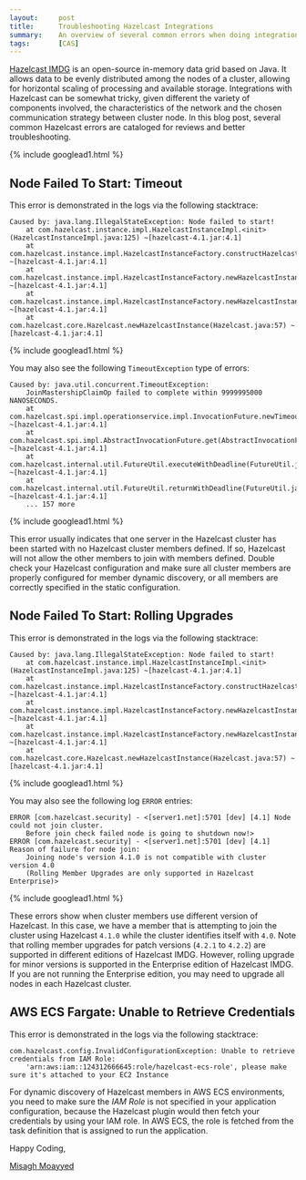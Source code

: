 ```yaml
---
layout:     post
title:      Troubleshooting Hazelcast Integrations
summary:    An overview of several common errors when doing integrations with Hazelcast distributed caching.
tags:       [CAS]
---
```


[Hazelcast IMDG](https://github.com/hazelcast/hazelcast) is an open-source in-memory data grid based on Java. It allows data to be evenly distributed among the nodes of a cluster, allowing for horizontal scaling of processing and available storage. Integrations with Hazelcast can be somewhat tricky, given different the variety of components involved, the characteristics of the network and the chosen communication strategy between cluster node. In this blog post, several common Hazelcast errors are cataloged for reviews and better troubleshooting.

{% include googlead1.html  %}

## Node Failed To Start: Timeout

This error is demonstrated in the logs via the following stacktrace:

```
Caused by: java.lang.IllegalStateException: Node failed to start!
    at com.hazelcast.instance.impl.HazelcastInstanceImpl.<init>(HazelcastInstanceImpl.java:125) ~[hazelcast-4.1.jar:4.1]
    at com.hazelcast.instance.impl.HazelcastInstanceFactory.constructHazelcastInstance(HazelcastInstanceFactory.java:211) ~[hazelcast-4.1.jar:4.1]
    at com.hazelcast.instance.impl.HazelcastInstanceFactory.newHazelcastInstance(HazelcastInstanceFactory.java:190) ~[hazelcast-4.1.jar:4.1]
    at com.hazelcast.instance.impl.HazelcastInstanceFactory.newHazelcastInstance(HazelcastInstanceFactory.java:128) ~[hazelcast-4.1.jar:4.1]
    at com.hazelcast.core.Hazelcast.newHazelcastInstance(Hazelcast.java:57) ~[hazelcast-4.1.jar:4.1]
```

{% include googlead1.html  %}

You may also see the following `TimeoutException` type of errors:

```
Caused by: java.util.concurrent.TimeoutException:
    JoinMastershipClaimOp failed to complete within 9999995000 NANOSECONDS.
    at com.hazelcast.spi.impl.operationservice.impl.InvocationFuture.newTimeoutException(InvocationFuture.java:85) ~[hazelcast-4.1.jar:4.1]
    at com.hazelcast.spi.impl.AbstractInvocationFuture.get(AbstractInvocationFuture.java:653) ~[hazelcast-4.1.jar:4.1]
    at com.hazelcast.internal.util.FutureUtil.executeWithDeadline(FutureUtil.java:389) ~[hazelcast-4.1.jar:4.1]
    at com.hazelcast.internal.util.FutureUtil.returnWithDeadline(FutureUtil.java:270) ~[hazelcast-4.1.jar:4.1]
    ... 157 more
```

{% include googlead1.html  %}

This error usually indicates that one server in the Hazelcast cluster has been started with no Hazelcast cluster members defined. If so, Hazelcast will not allow the other members to join with members defined. Double check your Hazelcast configuration and make sure all cluster members are properly configured for member dynamic discovery, or all members are correctly specified in the static configuration.

## Node Failed To Start: Rolling Upgrades

This error is demonstrated in the logs via the following stacktrace:

```
Caused by: java.lang.IllegalStateException: Node failed to start!
    at com.hazelcast.instance.impl.HazelcastInstanceImpl.<init>(HazelcastInstanceImpl.java:125) ~[hazelcast-4.1.jar:4.1]
    at com.hazelcast.instance.impl.HazelcastInstanceFactory.constructHazelcastInstance(HazelcastInstanceFactory.java:211) ~[hazelcast-4.1.jar:4.1]
    at com.hazelcast.instance.impl.HazelcastInstanceFactory.newHazelcastInstance(HazelcastInstanceFactory.java:190) ~[hazelcast-4.1.jar:4.1]
    at com.hazelcast.instance.impl.HazelcastInstanceFactory.newHazelcastInstance(HazelcastInstanceFactory.java:128) ~[hazelcast-4.1.jar:4.1]
    at com.hazelcast.core.Hazelcast.newHazelcastInstance(Hazelcast.java:57) ~[hazelcast-4.1.jar:4.1]
```

{% include googlead1.html  %}

You may also see the following log `ERROR` entries:

```
ERROR [com.hazelcast.security] - <[server1.net]:5701 [dev] [4.1] Node could not join cluster.
    Before join check failed node is going to shutdown now!>
ERROR [com.hazelcast.security] - <[server1.net]:5701 [dev] [4.1] Reason of failure for node join:
    Joining node's version 4.1.0 is not compatible with cluster version 4.0
    (Rolling Member Upgrades are only supported in Hazelcast Enterprise)>
```

{% include googlead1.html  %}

These errors show when cluster members use different version of Hazelcast. In this case, we have a member that is attempting to join the cluster using Hazelcast `4.1.0` while the cluster identifies itself with `4.0`. Note that rolling 
member upgrades for patch versions (`4.2.1` to `4.2.2`) are supported in different editions of Hazelcast IMDG. However, rolling upgrade for minor versions is supported in the Enterprise edition of Hazelcast IMDG. If you are not running the Enterprise 
edition, you may need to upgrade all nodes in each Hazelcast cluster.

## AWS ECS Fargate: Unable to Retrieve Credentials

This error is demonstrated in the logs via the following stacktrace:

```
com.hazelcast.config.InvalidConfigurationException: Unable to retrieve credentials from IAM Role:
    'arn:aws:iam::124312666645:role/hazelcast-ecs-role', please make sure it's attached to your EC2 Instance
```

For dynamic discovery of Hazelcast members in AWS ECS environments, you need to make sure the *IAM Role* is not specified in your application configuration, because the Hazelcast plugin would then fetch your credentials by using your IAM role. In AWS ECS, the role is fetched from the task definition that is assigned to run the application.

Happy Coding,

[Misagh Moayyed](https://fawnoos.com)
